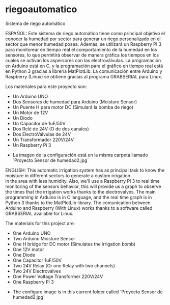 # riegoautomatico
Sistema de riego automático 

ESPAÑOL:
Este sistema de riego automático tiene como principal objetivo el conocer la humedad por sector para generar un riego personalizado en el sector que menor humedad posea. Además, se utilizará un Raspberry PI 3 para monitorear en tiempo real el comportamiento de la humedad en los sensores, lo que permitirá observar de manera gráfica los tiempos en los cuales se activan los aspersores con las electroválvulas. 
La programación en Arduino está en C, y la programación para el gráfico en tiempo real está en Python 3 gracias a librería MatPlotLib.
La comunicación entre Arduino y Raspberry (Linux) se obtiene gracias al programa GRABSERIAL para Linux.

Los materiales para este proyecto son:

- Un Arduino UNO 
- Dos Sensores de humedad para Arduino (Moisture Sensor)
- Un Puente H para motor DC (Simulará la bomba de riego)
- Un Motor de 12V
- Un Diodo
- Un Capacitor de 1uF/50V
- Dos Relé de 24V (O de dos canales)
- Dos ElectroVálvulas de 24V
- Un Transformador 220V/24V
- Un Raspberry Pi 3

* La imagen de la configuración está en la misma carpeta llamado ´Proyecto Sensor de humedad2.jpg´

ENGLISH:
This automatic irrigation system has as principal task to know the moisture in different sectors to generate a custom irrigation  
in the area with less humidity. Also, we'll use a Raspberry Pi 3 to real time monitoring of the sensors behavior, this will provide us a graph to observe the times that the irrigation works thanks to the electrovalves. 
The main programming in Arduino is in C language, and the real time graph is in Python 3 thanks to the MatPlotLib library.
The comunication between Arduino and Raspberry (With Linux) works thanks to a software called GRABSERIAL available for Linux.

The materials for this project are:

- One Arduino UNO 
- Two Arduino Moisture Sensor
- One H bridge for DC motor (Simulates the irrigation bomb)
- One 12V motor
- One Diode
- One Capacitor 1uF/50V
- Two 24V Relay (Or one Relay with two channels)
- Two 24V Electrovalves
- One Power Voltage Transformer 220V/24V
- One Raspberry Pi 3

* The configure image is in this current folder called ´Proyecto Sensor de humedad2.jpg´
